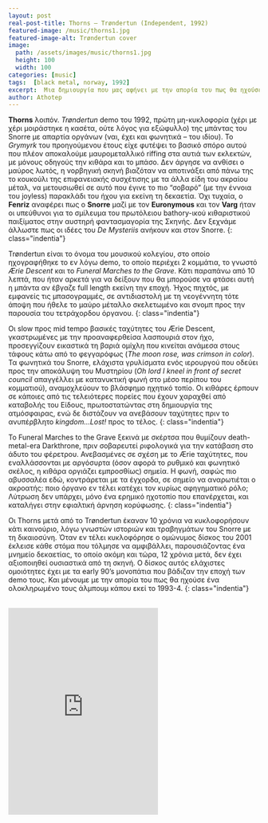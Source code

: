 ```yaml
---
layout: post
real-post-title: Thorns – Trøndertun (Independent, 1992)
featured-image: /music/thorns1.jpg
featured-image-alt: Trøndertun cover
image:
  path: /assets/images/music/thorns1.jpg
  height: 100
  width: 100
categories: [music]
tags:  [black metal, norway, 1992]
excerpt:  Μια δημιουργία που μας αφήνει με την απορία του πως θα ηχούσε ένα ολοκληρωμένο τους άλμπουμ κάπου εκεί το 1993-4.  
author: Athotep
---
```


**Thorns** λοιπόν. *Trøndertun* demo του 1992, πρώτη μη-κυκλοφορία (χέρι με χέρι μοιράστηκε η κασέτα, ούτε λόγος για εξώφυλλο) της μπάντας του Snorre με απαρτία οργάνων (ναι, έχει και φωνητικά – του ιδίου). Το *Grymyrk* του προηγούμενου έτους είχε φυτέψει το βασικό σπόρο αυτού που πλέον αποκαλούμε μαυρομεταλλικό riffing στα αυτιά των εκλεκτών, με μόνους οδηγούς την κιθάρα και το μπάσο. Δεν άργησε να ανθίσει ο μαύρος λωτός, η νορβηγική σκηνή βιαζόταν να αποτινάξει από πάνω της το κουκούλι της επιφανειακής συσχέτισης με τα άλλα είδη του ακραίου μέταλ, να μετουσιωθεί σε αυτό που έγινε το πιο “σοβαρό” (με την έννοια του joyless) παρακλάδι του ήχου για εκείνη τη δεκαετία. Όχι τυχαία, ο **Fenriz** αναφέρει πως ο **Snorre** μαζί με τον **Euronymous** και τον **Varg** ήταν οι υπεύθυνοι για το σμίλευμα του πρωτόλειου bathory-ικού κιθαριστικού παιξίματος στην αυστηρή φαντασμαγορία της Σκηνής. Δεν ξεχνάμε άλλωστε πως οι ιδέες του *De Mysteriis* ανήκουν και στον Snorre.
{: class="indentia"}

Trøndertun είναι το όνομα του μουσικού κολεγίου, στο οποίο ηχογραφήθηκε το εν λόγω demo, το οποίο περιέχει 2 κομμάτια, το γνωστό *Ærie Descent* και το *Funeral Marches to the Grave*. Κάτι παραπάνω από 10 λεπτά, που ήταν αρκετά για να δείξουν που θα μπορούσε να φτάσει αυτή η μπάντα αν έβγαζε full length εκείνη την εποχή. Ήχος πηχτός, με εμφανείς τις μπασογραμμές, σε αντιδιαστολή με τη νεογέννητη τότε άποψη που ήθελε το μαύρο μέταλλο σκελετωμένο και σνομπ προς την παρουσία του τετράχορδου όργανου.
{: class="indentia"}

Οι slow προς mid tempo βασικές ταχύτητες του Ærie Descent, γκαστρωμένες με την προαναφερθείσα λασπουριά στον ήχο, προσεγγίζουν εικαστικά τη βαριά ομίχλη που κινείται ανάμεσα στους τάφους κάτω από το φεγγαρόφως (*The moon rose, was crimson in color*). Τα φωνητικά του Snorre, ελάχιστα γρυλίσματα ενός ιερουργού που οδεύει προς την αποκάλυψη του Μυστηρίου (*Oh lord I kneel in front of secret council* απαγγέλλει με κατανυκτική φωνή στο μέσο περίπου του κομματιού), αναμοχλεύουν το βλάσφημο ηχητικό τοπίο. Οι κιθάρες έρπουν σε κάποιες από τις τελειότερες πορείες που έχουν χαραχθεί από καταβολής του Είδους, πρωτοστατώντας στη δημιουργία της ατμόσφαιρας, ενώ δε διστάζουν να ανεβάσουν ταχύτητες πριν το ανυπέρβλητο *kingdom…Lost!* προς το τέλος.
{: class="indentia"}

Το Funeral Marches to the Grave ξεκινά με σκέρτσα που θυμίζουν death-metal-era Darkthrone, πριν σοβαρευτεί ριφολογικά για την κατάβαση στο άδυτο του φέρετρου. Ανεβασμένες σε σχέση με το Ærie ταχύτητες, που εναλλάσσονται με αργόσυρτα (όσον αφορά το ρυθμικό και φωνητικό σκέλος, η κιθάρα οργιάζει εμπροσθίως) σημεία. Η φωνή, σαφώς πιο αβυσσαλέα εδώ, κοντράρεται με τα έγχορδα, σε σημείο να αναρωτιέται ο ακροατής: ποιο όργανο εν τέλει κατέχει τον κυρίως αφηγηματικό ρόλο; Λύτρωση δεν υπάρχει, μόνο ένα ερημικό ηχοτοπίο που επανέρχεται, και καταλήγει στην εφιαλτική άρνηση κορύφωσης.
{: class="indentia"}

Οι Thorns μετά από το Trøndertun έκαναν 10 χρόνια να κυκλοφορήσουν κάτι καινούριο, λόγω γνωστών ιστοριών και τραβηγμάτων του Snorre με τη δικαιοσύνη. Όταν εν τέλει κυκλοφόρησε ο ομώνυμος δίσκος του 2001 έκλεισε κάθε στόμα που τόλμησε να αμφιβάλλει, παρουσιάζοντας ένα μνημείο δεκαετίας, το οποίο ακόμη και τώρα, 12 χρόνια μετά, δεν έχει αξιοποιηθεί ουσιαστικά από τη σκηνή. Ο δίσκος αυτός ελάχιστες ομοιότητες έχει με τα early 90’s μονοπάτια που βάδιζαν την εποχή των demo τους. Και μένουμε με την απορία του πως θα ηχούσε ένα ολοκληρωμένο τους άλμπουμ κάπου εκεί το 1993-4.
{: class="indentia"}  
<br>
<iframe class="w-full" height="415" src="https://www.youtube.com/embed/SbWoFZB7wa8" frameborder="0" allow="accelerometer; autoplay; encrypted-media; gyroscope; picture-in-picture" allowfullscreen></iframe>